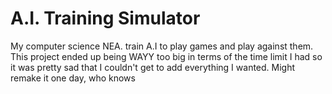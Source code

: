 # A.I. Training Simulator
My computer science NEA. train A.I to play games and play against them. This project ended up being WAYY too big in terms of the time limit I had so it was pretty sad that I couldn't get to add everything I wanted. Might remake it one day, who knows
